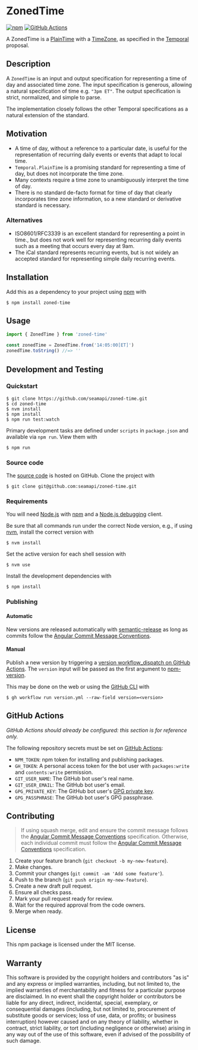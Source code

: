 # ZonedTime

[![npm](https://img.shields.io/npm/v/zoned-time.svg)](https://www.npmjs.com/package/zoned-time)
[![GitHub Actions](https://github.com/seamapi/zoned-time/actions/workflows/check.yml/badge.svg)](https://github.com/seamapi/zoned-time/actions/workflows/check.yml)

A ZonedTime is a [PlainTime] with a [TimeZone], as specified in the [Temporal] proposal.

[PlainTime]: https://tc39.es/proposal-temporal/docs/plaintime.html
[TimeZone]: https://tc39.es/proposal-temporal/docs/timezone.html
[Temporal]: https://tc39.es/proposal-temporal/docs/

## Description

A `ZonedTime` is an input and output specification for representing a time of day and associated time zone.
The input specification is generous, allowing a natural specification of time e.g. `"3pm ET"`.
The output specification is strict, normalized, and simple to parse.

The implementation closely follows the other Temporal specifications
as a natural extension of the standard.

## Motivation

- A time of day, without a reference to a particular date, is useful for the representation of recurring daily events or events that adapt to local time.
- `Temporal.PlainTime` is a promising standard for representing a time of day, but does not incorporate the time zone.
- Many contexts require a time zone to unambiguously interpret the time of day.
- There is no standard de-facto format for time of day that clearly incorporates time zone information, so a new standard or derivative standard is necessary.

### Alternatives

- ISO8601/RFC3339 is an excellent standard for representing a point in time.,
  but does not work well for representing recurring daily events such as a meeting that occurs every day at 9am.
- The iCal standard represents recurring events,
  but is not widely an accepted standard for representing simple daily recurring events.

## Installation

Add this as a dependency to your project using [npm] with

```
$ npm install zoned-time
```

[npm]: https://www.npmjs.com/

## Usage

```ts
import { ZonedTime } from 'zoned-time'

const zonedTime = ZonedTime.from('14:05:00[ET]')
zonedTime.toString() //=> ''
```

## Development and Testing

### Quickstart

```
$ git clone https://github.com/seamapi/zoned-time.git
$ cd zoned-time
$ nvm install
$ npm install
$ npm run test:watch
```

Primary development tasks are defined under `scripts` in `package.json`
and available via `npm run`.
View them with

```
$ npm run
```

### Source code

The [source code] is hosted on GitHub.
Clone the project with

```
$ git clone git@github.com:seamapi/zoned-time.git
```

[source code]: https://github.com/seamapi/zoned-time

### Requirements

You will need [Node.js] with [npm] and a [Node.js debugging] client.

Be sure that all commands run under the correct Node version, e.g.,
if using [nvm], install the correct version with

```
$ nvm install
```

Set the active version for each shell session with

```
$ nvm use
```

Install the development dependencies with

```
$ npm install
```

[Node.js]: https://nodejs.org/
[Node.js debugging]: https://nodejs.org/en/docs/guides/debugging-getting-started/
[npm]: https://www.npmjs.com/
[nvm]: https://github.com/creationix/nvm

### Publishing

#### Automatic

New versions are released automatically with [semantic-release]
as long as commits follow the [Angular Commit Message Conventions].

[Angular Commit Message Conventions]: https://semantic-release.gitbook.io/semantic-release/#commit-message-format
[semantic-release]: https://semantic-release.gitbook.io/

#### Manual

Publish a new version by triggering a [version workflow_dispatch on GitHub Actions].
The `version` input will be passed as the first argument to [npm-version].

This may be done on the web or using the [GitHub CLI] with

```
$ gh workflow run version.yml --raw-field version=<version>
```

[GitHub CLI]: https://cli.github.com/
[npm-version]: https://docs.npmjs.com/cli/version
[version workflow_dispatch on GitHub Actions]: https://github.com/seamapi/zoned-time/actions?query=workflow%3Aversion

## GitHub Actions

_GitHub Actions should already be configured: this section is for reference only._

The following repository secrets must be set on [GitHub Actions]:

- `NPM_TOKEN`: npm token for installing and publishing packages.
- `GH_TOKEN`: A personal access token for the bot user with
  `packages:write` and `contents:write` permission.
- `GIT_USER_NAME`: The GitHub bot user's real name.
- `GIT_USER_EMAIL`: The GitHub bot user's email.
- `GPG_PRIVATE_KEY`: The GitHub bot user's [GPG private key].
- `GPG_PASSPHRASE`: The GitHub bot user's GPG passphrase.

[GitHub Actions]: https://github.com/features/actions
[GPG private key]: https://github.com/marketplace/actions/import-gpg#prerequisites

## Contributing

> If using squash merge, edit and ensure the commit message follows the [Angular Commit Message Conventions] specification.
> Otherwise, each individual commit must follow the [Angular Commit Message Conventions] specification.

1. Create your feature branch (`git checkout -b my-new-feature`).
2. Make changes.
3. Commit your changes (`git commit -am 'Add some feature'`).
4. Push to the branch (`git push origin my-new-feature`).
5. Create a new draft pull request.
6. Ensure all checks pass.
7. Mark your pull request ready for review.
8. Wait for the required approval from the code owners.
9. Merge when ready.

[Angular Commit Message Conventions]: https://semantic-release.gitbook.io/semantic-release/#commit-message-format

## License

This npm package is licensed under the MIT license.

## Warranty

This software is provided by the copyright holders and contributors "as is" and
any express or implied warranties, including, but not limited to, the implied
warranties of merchantability and fitness for a particular purpose are
disclaimed. In no event shall the copyright holder or contributors be liable for
any direct, indirect, incidental, special, exemplary, or consequential damages
(including, but not limited to, procurement of substitute goods or services;
loss of use, data, or profits; or business interruption) however caused and on
any theory of liability, whether in contract, strict liability, or tort
(including negligence or otherwise) arising in any way out of the use of this
software, even if advised of the possibility of such damage.
